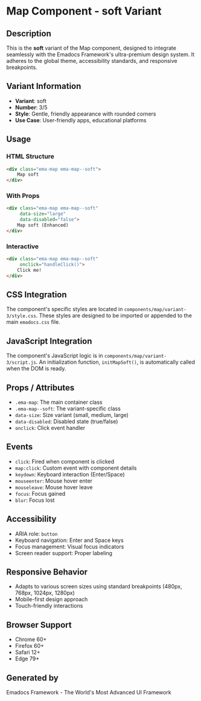 # Map Component - soft Variant

## Description
This is the **soft** variant of the Map component, designed to integrate seamlessly with the Emadocs Framework's ultra-premium design system. It adheres to the global theme, accessibility standards, and responsive breakpoints.

## Variant Information
- **Variant**: soft
- **Number**: 3/5
- **Style**: Gentle, friendly appearance with rounded corners
- **Use Case**: User-friendly apps, educational platforms

## Usage

### HTML Structure
```html
<div class="ema-map ema-map--soft">
    Map soft
</div>
```

### With Props
```html
<div class="ema-map ema-map--soft" 
     data-size="large" 
     data-disabled="false">
    Map soft (Enhanced)
</div>
```

### Interactive
```html
<div class="ema-map ema-map--soft" 
     onclick="handleClick()">
    Click me!
</div>
```

## CSS Integration
The component's specific styles are located in `components/map/variant-3/style.css`. These styles are designed to be imported or appended to the main `emadocs.css` file.

## JavaScript Integration
The component's JavaScript logic is in `components/map/variant-3/script.js`. An initialization function, `initMapSoft()`, is automatically called when the DOM is ready.

## Props / Attributes
- `.ema-map`: The main container class
- `.ema-map--soft`: The variant-specific class
- `data-size`: Size variant (small, medium, large)
- `data-disabled`: Disabled state (true/false)
- `onclick`: Click event handler

## Events
- `click`: Fired when component is clicked
- `map:click`: Custom event with component details
- `keydown`: Keyboard interaction (Enter/Space)
- `mouseenter`: Mouse hover enter
- `mouseleave`: Mouse hover leave
- `focus`: Focus gained
- `blur`: Focus lost

## Accessibility
- ARIA role: `button`
- Keyboard navigation: Enter and Space keys
- Focus management: Visual focus indicators
- Screen reader support: Proper labeling

## Responsive Behavior
- Adapts to various screen sizes using standard breakpoints (480px, 768px, 1024px, 1280px)
- Mobile-first design approach
- Touch-friendly interactions

## Browser Support
- Chrome 60+
- Firefox 60+
- Safari 12+
- Edge 79+

## Generated by
Emadocs Framework - The World's Most Advanced UI Framework
